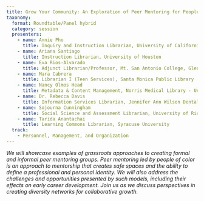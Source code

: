 ```yaml
---
title: Grow Your Community: An Exploration of Peer Mentoring for People of Color
taxonomy:
  format: Roundtable/Panel hybrid
  category: session
  presenters:
    - name: Annie Pho
      title: Inquiry and Instruction Librarian, University of California - Los Angeles
    - name: Ariana Santiago
      title: Instruction Librarian, University of Houston
    - name: Eva Rios-Alvarado
      title: Adjunct Librarian/Professor, Mt. San Antonio College, Glendale Community College & East Los Angeles College
    - name: Mara Cabrera
      title: Librarian I (Teen Services), Santa Monica Public Library
    - name: Nancy Olmos Head
      title: Metadata & Content Management, Norris Medical Library - University of Southern California
    - name: Dr. Rebecca Davis
      title: Information Services Librarian, Jennifer Ann Wilson Dental Library - University of Southern California
    - name: Sojourna Cunningham
      title: Social Science and Assessment Librarian, University of Richmond
    - name: Tarida Anantachai
      title: Learning Commons Librarian, Syracuse University
  track:
    - Personnel, Management, and Organization
---
```

_We will showcase examples of grassroots approaches to creating formal and informal peer mentoring groups. Peer mentoring led by people of color is an approach to mentorship that creates safe spaces and the ability to define a professional and personal identity. We will also address the challenges and opportunities presented by such models, including their effects on early career development. Join us as we discuss perspectives in creating diversity networks for collaborative growth._
